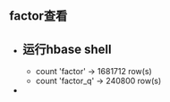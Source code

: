  ## factor查看

 - 运行hbase shell
   - 
   - count 'factor'  -> 1681712 row(s)
   - count 'factor_q' -> 240800 row(s)
 - 